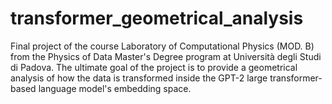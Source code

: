 # transformer_geometrical_analysis
Final project of the course Laboratory of Computational Physics (MOD. B) from the Physics of Data Master's Degree program at Università degli Studi di Padova. The ultimate goal of the project is to provide a geometrical analysis of how the data is transformed inside the GPT-2 large transformer-based language model's embedding space.

